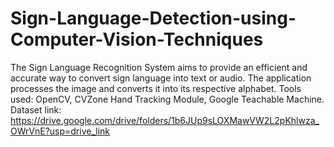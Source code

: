 # Sign-Language-Detection-using-Computer-Vision-Techniques
The Sign Language Recognition System aims to provide an efficient and accurate way to 
convert sign language into text or audio. The application processes the image and converts 
it into its respective alphabet.
Tools used:  OpenCV, CVZone Hand Tracking Module, Google Teachable Machine.
Dataset link: https://drive.google.com/drive/folders/1b6JUp9sLOXMawVW2L2pKhlwza_OWrVnE?usp=drive_link
